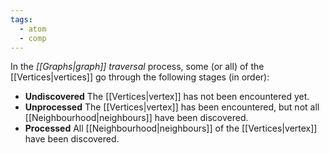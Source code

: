 ```yaml
---
tags:
  - atom
  - comp
---
```

In the *[[Graphs|graph]] traversal* process, some (or all) of the [[Vertices|vertices]] go through the following stages (in order):
- **Undiscovered**
  The [[Vertices|vertex]] has not been encountered yet.
- **Unprocessed**
  The [[Vertices|vertex]] has been encountered, but not all [[Neighbourhood|neighbours]] have been discovered.
- **Processed**
  All [[Neighbourhood|neighbours]] of the [[Vertices|vertex]] have been discovered.
  